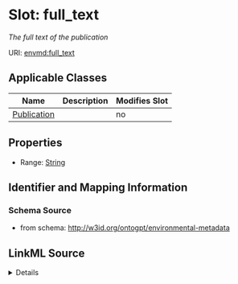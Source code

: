 

# Slot: full_text


_The full text of the publication_



URI: [envmd:full_text](http://w3id.org/ontogpt/environmental-metadatafull_text)



<!-- no inheritance hierarchy -->





## Applicable Classes

| Name | Description | Modifies Slot |
| --- | --- | --- |
| [Publication](Publication.md) |  |  no  |







## Properties

* Range: [String](String.md)





## Identifier and Mapping Information







### Schema Source


* from schema: http://w3id.org/ontogpt/environmental-metadata




## LinkML Source

<details>
```yaml
name: full_text
description: The full text of the publication
from_schema: http://w3id.org/ontogpt/environmental-metadata
rank: 1000
alias: full_text
owner: Publication
domain_of:
- Publication
range: string

```
</details>